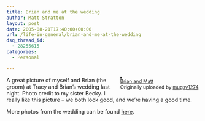 ```yaml
---
title: Brian and me at the wedding
author: Matt Stratton
layout: post
date: 2005-08-21T17:40:00+00:00
url: /life-in-general/brian-and-me-at-the-wedding
dsq_thread_id:
  - 28255615
categories:
  - Personal

---
```

<div style="float:right;margin-left:10px;margin-bottom:10px;">
  <a href="http://www.flickr.com/photos/mugsy/35966859/" title="photo sharing"><img src="http://photos26.flickr.com/35966859_9fdb8d87a1_m.jpg" alt="" style="border:solid 2px #000000;" /></a> <br /> <span style="font-size:.9em;margin-top:0;"> <a href="http://www.flickr.com/photos/mugsy/35966859/">Brian and Matt</a> <br /> Originally uploaded by <a href="http://www.flickr.com/people/mugsy/">mugsy1274</a>. </span>
</div>

A great picture of myself and Brian (the groom) at Tracy and Brian&#8217;s wedding last night. Photo credit to my sister Becky. I really like this picture &#8211; we both look good, and we&#8217;re having a good time.

More photos from the wedding can be found [here][1].

 [1]: http://www.flickr.com/photos/mugsy/tags/tracyandbrianswedding/